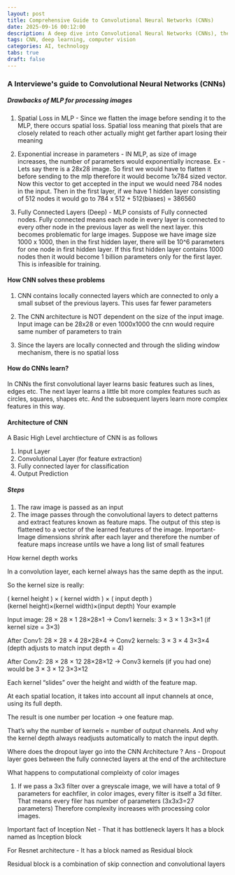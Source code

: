 ```yaml
---
layout: post
title: Comprehensive Guide to Convolutional Neural Networks (CNNs)
date: 2025-09-16 00:12:00
description: A deep dive into Convolutional Neural Networks (CNNs), their architectures, and applications in computer vision.
tags: CNN, deep learning, computer vision
categories: AI, technology
tabs: true
draft: false
---
```


### A Interviewe's guide to Convolutional Neural Networks (CNNs)


##### Drawbacks of MLP for processing images

1. Spatial Loss in MLP - Since we flatten the image before sending it to the MLP, there occurs spatial loss. Spatial loss meaning that pixels that are closely related to reach other actually might get farther apart losing their meaning

2. Exponential increase in parameters - IN MLP, as size of image increases, the number of parameters would exponentially increase. 
Ex - Lets say there is a 28x28 image. So first we would have to flatten it before sending to the mlp 
therefore it would become 1x784 sized vector. Now this vector to get accepted in the input we would need 784 nodes in the input. Then in the first layer, if we have 1 hidden layer consisting of 512 nodes it would go to 784 x 512 + 512(biases) = 386560 

3. Fully Connected Layers (Deep) - MLP consists of Fully connected nodes. Fully connected means each node in every layer is connected to every other node in the previous layer as well the next layer. this becomes problematic for large images. Suppose we have image size 1000 x 1000, then in the first hidden layer, there will be 10^6 parameters for one node in first hidden layer. If this first hidden layer contains 1000 nodes then it would become 1 billion parameters only for the first layer. This is infeasible for training. 



#### How CNN solves these problems 

1. CNN contains locally connected layers which are connected to only a small subset of the previous layers. This uses far fewer parameters

2. The CNN architecture is NOT dependent on the size of the input image. Input image can be 28x28 or even 1000x1000 the cnn would require same number of parameters to train

3. Since the layers are locally connected and through the sliding window mechanism, there is no spatial loss



#### How do CNNs learn? 

In CNNs the first convolutional layer learns basic features such as lines, edges etc. The next layer learns a little bit more complex features such as circles, squares, shapes etc. And the subsequent layers learn more complex features in this way. 

#### Architecture of CNN 

A Basic High Level archtiecture of CNN is as follows
1. Input Layer
2. Convolutional Layer (for feature extraction)
3. Fully connected layer for classification
4. Output Prediction



##### Steps

1. The raw image is passed as an input
2. The image passes through the convolutional layers to detect patterns and extract features known as feature maps. The output of this step is flattened to a vector of the learned features of the image. Important-  Image dimensions shrink after each layer and therefore the number of feature maps increase untils we have a long list of small features 


How kernel depth works

In a convolution layer, each kernel always has the same depth as the input.

So the kernel size is really:

(
kernel height
)
×
(
kernel width
)
×
(
input depth
)
(kernel height)×(kernel width)×(input depth)
Your example

Input image: 
28
×
28
×
1
28×28×1
→ Conv1 kernels: 
3
×
3
×
1
3×3×1 (if kernel size = 3×3)

After Conv1: 
28
×
28
×
4
28×28×4
→ Conv2 kernels: 
3
×
3
×
4
3×3×4 (depth adjusts to match input depth = 4)

After Conv2: 
28
×
28
×
12
28×28×12
→ Conv3 kernels (if you had one) would be 
3
×
3
×
12
3×3×12


Each kernel “slides” over the height and width of the feature map.

At each spatial location, it takes into account all input channels at once, using its full depth.

The result is one number per location → one feature map.

That’s why the number of kernels = number of output channels.
And why the kernel depth always readjusts automatically to match the input depth.


Where does the dropout layer go into the CNN Architecture ? 
Ans - Dropout layer goes between the fully connected layers at the end of the architecture

What happens to computational compleixty of color images 

1. If we pass a 3x3 filter over a greyscale image, we will have a total of 9 parameters for eachfiler, in color images, every filter is itself a 3d filter. That means every filer has number of parameters (3x3x3=27 parameters)
Therefore complexity increases with processing color images.


Important fact of Inception Net - That it has bottleneck layers
It has a block named as Inception block 


For Resnet architecture - It has a block named as Residual block 

Residual block is a combination of skip connection and convolutional layers 